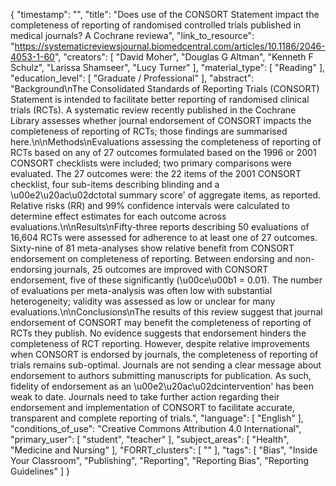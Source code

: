 {
    "timestamp": "",
    "title": "Does use of the CONSORT Statement impact the completeness of reporting of randomised controlled trials published in medical journals? A Cochrane reviewa",
    "link_to_resource": "https://systematicreviewsjournal.biomedcentral.com/articles/10.1186/2046-4053-1-60",
    "creators": [
        "David Moher",
        "Douglas G Altman",
        "Kenneth F Schulz",
        "Larissa Shamseer",
        "Lucy Turner"
    ],
    "material_type": [
        "Reading"
    ],
    "education_level": [
        "Graduate / Professional"
    ],
    "abstract": "Background\nThe Consolidated Standards of Reporting Trials (CONSORT) Statement is intended to facilitate better reporting of randomised clinical trials (RCTs). A systematic review recently published in the Cochrane Library assesses whether journal endorsement of CONSORT impacts the completeness of reporting of RCTs; those findings are summarised here.\n\nMethods\nEvaluations assessing the completeness of reporting of RCTs based on any of 27 outcomes formulated based on the 1996 or 2001 CONSORT checklists were included; two primary comparisons were evaluated. The 27 outcomes were: the 22 items of the 2001 CONSORT checklist, four sub-items describing blinding and a \u00e2\u20ac\u02dctotal summary score' of aggregate items, as reported. Relative risks (RR) and 99% confidence intervals were calculated to determine effect estimates for each outcome across evaluations.\n\nResults\nFifty-three reports describing 50 evaluations of 16,604 RCTs were assessed for adherence to at least one of 27 outcomes. Sixty-nine of 81 meta-analyses show relative benefit from CONSORT endorsement on completeness of reporting. Between endorsing and non-endorsing journals, 25 outcomes are improved with CONSORT endorsement, five of these significantly (\u00ce\u00b1 = 0.01). The number of evaluations per meta-analysis was often low with substantial heterogeneity; validity was assessed as low or unclear for many evaluations.\n\nConclusions\nThe results of this review suggest that journal endorsement of CONSORT may benefit the completeness of reporting of RCTs they publish. No evidence suggests that endorsement hinders the completeness of RCT reporting. However, despite relative improvements when CONSORT is endorsed by journals, the completeness of reporting of trials remains sub-optimal. Journals are not sending a clear message about endorsement to authors submitting manuscripts for publication. As such, fidelity of endorsement as an \u00e2\u20ac\u02dcintervention' has been weak to date. Journals need to take further action regarding their endorsement and implementation of CONSORT to facilitate accurate, transparent and complete reporting of trials.",
    "language": [
        "English"
    ],
    "conditions_of_use": "Creative Commons Attribution 4.0 International",
    "primary_user": [
        "student",
        "teacher"
    ],
    "subject_areas": [
        "Health",
        "Medicine and Nursing"
    ],
    "FORRT_clusters": [
        ""
    ],
    "tags": [
        "Bias",
        "Inside Your Classroom",
        "Publishing",
        "Reporting",
        "Reporting Bias",
        "Reporting Guidelines"
    ]
}